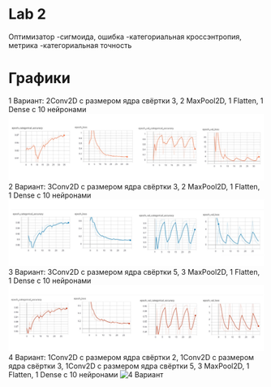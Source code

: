 # Lab 2

Оптимизатор -сигмоида, ошибка -категориальная кроссэнтропия, метрика -категориальная точность

# Графики
1 Вариант: 2Conv2D c размером ядра свёртки 3, 2 MaxPool2D, 1 Flatten, 1 Dense c 10 нейронами
![1 Вариант](/Lab2/1.jpg)
2 Вариант: 3Conv2D c размером ядра свёртки 3, 2 MaxPool2D, 1 Flatten, 1 Dense c 10 нейронами
![2 Вариант](/Lab2/2.jpg)
3 Вариант: 3Conv2D c размером ядра свёртки 5, 3 MaxPool2D, 1 Flatten, 1 Dense c 10 нейронами
![3 Вариант](/Lab2/3.jpg)
4 Вариант: 1Conv2D c размером ядра свёртки 2, 1Conv2D c размером ядра свёртки 3, 1Conv2D c размером ядра свёртки 5, 3 MaxPool2D, 1 Flatten, 1 Dense c 10 нейронами
![4 Вариант](/Lab2/4.jpg)
